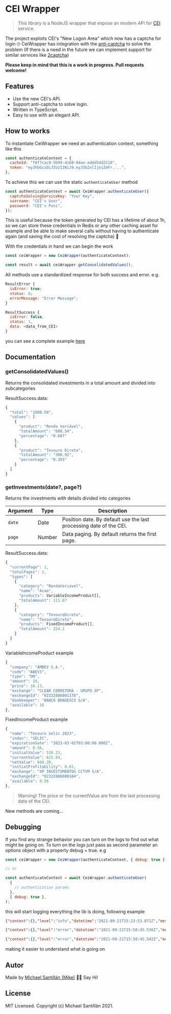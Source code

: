 # CEI Wrapper

> This library is a NodeJS wrapper that expose an modern API for [CEI](https://www.investidor.b3.com.br/nova-area-logada) service.

The project exploits CEI's "New Logon Area" which now has a captcha for login 🙄
CeiWrapper has integration with the [anti-captcha](https://anti-captcha.com) to solve the problem (If there is a need in the future we can implement support for similar services like [2captcha](https://2captcha.com/))

**Please keep in mind that this is a work in progress. Pull requests welcome!**

## Features

- Use the new CEI's API.
- Support anti-captcha to solve login.
- Written in TypeScript.
- Easy to use with an elegant API.

## How to works

To instantiate CeiWrapper we need an authentication context, something like this

```js
const authenticateContext = {
  cacheId: "f8f7cac9-5b99-4160-94ae-eddd5dd2218",
  token: "eyJhbGciOiJIUzI1NiJ9.eyJSb2xlIjoiZmFr....",
};
```

To achieve this we can use the static `authenticateUser` method

```js
const authenticateContext = await CeiWrapper.authenticateUser({
  captchaSolvingServiceKey: "Your Key",
  username: "CEI's User",
  password: "CEI's Pass",
});
```

This is useful because the token generated by CEI has a lifetime of about 1h, so we can store these credentials in Redis or any other caching asset for example and be able to make several calls without having to authenticate again (and saving the cost of resolving the captcha) 🎉

With the credentials in hand we can begin the work

```js
const ceiWrapper = new CeiWrapper(authenticateContext);

const result = await ceiWrapper.getConsolidatedValues();
```

All methods use a standardized response for both success and error. e.g.

```js
ResultError {
  isError: true;
  status: 0;
  errorMessage: "Error Message";
}
```

```js
ResultSuccess {
  isError: false,
  status: 1,
  data: <data_from_CEI>
}
```

you can see a complete example [here](scripts/demo.ts)

## Documentation

### getConsolidatedValues()

Returns the consolidated investments in a total amount and divided into subcategories

ResultSuccess.data:

```js
{
  "total": "1000.50",
  "values": [
    {
      "product": "Renda Variável",
      "totalAmount": "600.54",
      "percentage": "0.607"
    },
    {
      "product": "Tesouro Direto",
      "totalAmount": "300.92",
      "percentage": "0.393"
    }
  ]
}
```

### getInvestments(date?, page?)

Returns the investments with details divided into categories

| Argument | Type   | Description                                                        |
| -------- | ------ | ------------------------------------------------------------------ |
| `date`   | Date   | Position date. By default use the last processing date of the CEI. |
| `page`   | Number | Data paging. By default returns the first page.                    |

ResultSuccess.data:

```js
{
  "currentPage": 1,
  "totalPages": 1,
  "types": [
    {
      "category": "RendaVariavel",
      "name": "Acao",
      "products": VariableIncomeProduct[],
      "totalAmount": 111.07
    },
    {
      "category": "TesouroDireto",
      "name": "TesouroDireto",
      "products": FixedIncomeProduct[],
      "totalAmount": 224.1
    }
  ]
}
```

VariableIncomeProduct example

```js
{
  "company": "AMBEV S.A.",
  "code": "ABEV3",
  "type": "ON",
  "amount": 10,
  "price": 16.13,
  "exchange": "CLEAR CORRETORA - GRUPO XP",
  "exchangeId": "02332886001178",
  "bookkeeper": "BANCO BRADESCO S/A",
  "available": 10
},
```

FixedIncomeProduct example

```js
{
  "name": "Tesouro Selic 2023",
  "index": "SELIC",
  "expirationSate": "2023-03-01T03:00:00.000Z",
  "amount": 0.56,
  "initialValue": 530.23,
  "currentValue": 615.94,
  "netValue": 604.39,
  "initialProfitability": 0.01,
  "exchange": "XP INVESTIMENTOS CCTVM S/A",
  "exchangeId": "02332886000104",
  "available": 0.56
},
```

> Warning! The price or the currentValue are from the last processing date of the CEI.

New methods are coming...

## Debugging

If you find any strange behavior you can turn on the logs to find out what might be going on.
To turn on the logs just pass as second parameter an options object with a property debug = true. e.g

```js
const ceiWrapper = new CeiWrapper(authenticateContext, { debug: true });

// or

const authenticateContext = await CeiWrapper.authenticateUser(
  {
    // authentication params
  },
  { debug: true },
);
```

this will start logging everything the lib is doing, following example

```json
{"context":{},"level":"info","datetime":"2021-09-21T15:23:53.871Z","message":"LoggerService.info(): Executing http request","extra":{"options":{"url":"https://investidor.b3.com.br/api/sistema/v1/carga/ultima-execucao","method":"GET","headers":{"Authorization":"*sensitive*"}

{"context":{},"level":"error","datetime":"2021-09-21T15:50:45.536Z","message":"LoggerService.error(): The http request result in a status code 4xx or 5xx","extra":{"options":{"url":"https://investidor.b3.com.br/api/sistema/v1/carga/ultima-execucao","method":"GET","headers":{"Authorization":"*sensitive*"},"params":{"cache-guid":"8de6e874-d5e8-45dc-8328-f31f2d29bfed"}},"error":"Request failed with status code 429"}}

{"context":{},"level":"error","datetime":"2021-09-21T15:50:45.542Z","message":"LoggerService.error(): Fail to fetch the latest processing dates from CEI","extra":{"response":{"isError":true,"status":0,"errorMessage":"Failed to fetch request"}}}
```

making it easier to understand what is going on

## Autor

Made by [Michael Santillán (Mike)](https://michaelsantillan.com/) 👋🏽 Say Hi!

## License

MIT Licensed. Copyright (c) Michael Santillán 2021.
